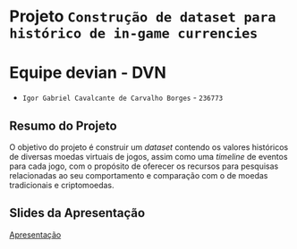 # Projeto `Construção de dataset para histórico de in-game currencies`

# Equipe devian - DVN
* `Igor Gabriel Cavalcante de Carvalho Borges` - `236773`

## Resumo do Projeto
O objetivo do projeto é construir um _dataset_ contendo os valores históricos de diversas moedas virtuais de jogos, assim como uma _timeline_ de eventos para cada jogo, com o propósito de oferecer os recursos para pesquisas relacionadas ao seu comportamento e comparação com o de moedas tradicionais e criptomoedas.

## Slides da Apresentação
[Apresentação](./slides/slides.pdf)

